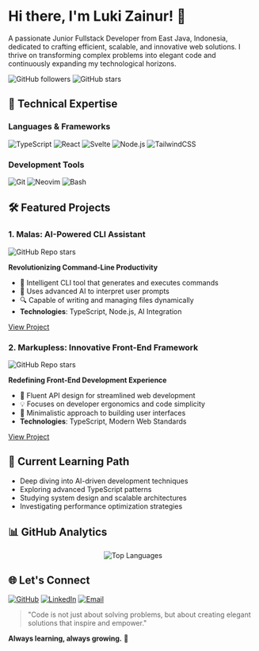# Hi there, I'm Luki Zainur! 👋

A passionate Junior Fullstack Developer from East Java, Indonesia, dedicated to crafting efficient, scalable, and innovative web solutions. I thrive on transforming complex problems into elegant code and continuously expanding my technological horizons.

![GitHub followers](https://img.shields.io/github/followers/lzif?style=social)
![GitHub stars](https://img.shields.io/github/stars/lzif?style=social)

## 🚀 Technical Expertise

### Languages & Frameworks
![TypeScript](https://img.shields.io/badge/-TypeScript-007ACC?style=flat&logo=typescript&logoColor=white)
![React](https://img.shields.io/badge/-React-61DAFB?style=flat&logo=react&logoColor=white)
![Svelte](https://img.shields.io/badge/-Svelte-FF3E00?style=flat&logo=svelte&logoColor=white)
![Node.js](https://img.shields.io/badge/-Node.js-339933?style=flat&logo=node.js&logoColor=white)
![TailwindCSS](https://img.shields.io/badge/-TailwindCSS-38B2AC?style=flat&logo=tailwind-css&logoColor=white)

### Development Tools
![Git](https://img.shields.io/badge/-Git-F05032?style=flat&logo=git&logoColor=white)
![Neovim](https://img.shields.io/badge/-Neovim-57A143?style=flat&logo=neovim&logoColor=white)
![Bash](https://img.shields.io/badge/-Bash-4EAA25?style=flat&logo=gnu-bash&logoColor=white)

## 🛠️ Featured Projects

### 1. Malas: AI-Powered CLI Assistant
![GitHub Repo stars](https://img.shields.io/github/stars/lzif/malas?style=social)

**Revolutionizing Command-Line Productivity**
- 🤖 Intelligent CLI tool that generates and executes commands
- 🧠 Uses advanced AI to interpret user prompts
- 🔍 Capable of writing and managing files dynamically
- **Technologies**: TypeScript, Node.js, AI Integration

[View Project](https://github.com/lzif/malas)

### 2. Markupless: Innovative Front-End Framework
![GitHub Repo stars](https://img.shields.io/github/stars/lzif/markupless?style=social)

**Redefining Front-End Development Experience**
- 🚀 Fluent API design for streamlined web development
- 💡 Focuses on developer ergonomics and code simplicity
- 🔧 Minimalistic approach to building user interfaces
- **Technologies**: TypeScript, Modern Web Standards

[View Project](https://github.com/lzif/markupless)

## 🌱 Current Learning Path

- Deep diving into AI-driven development techniques
- Exploring advanced TypeScript patterns
- Studying system design and scalable architectures
- Investigating performance optimization strategies

## 📊 GitHub Analytics

<p align="center">
  <img src="https://github-readme-stats.vercel.app/api/top-langs?username=lzif&show_icons=true&locale=en&layout=compact" alt="Top Languages"/>
</p>

## 🌐 Let's Connect

[![GitHub](https://img.shields.io/badge/GitHub-lzif-181717?style=flat&logo=github&logoColor=white)](https://github.com/lzif)
[![LinkedIn](https://img.shields.io/badge/LinkedIn-Connect-blue?style=flat&logo=linkedin&logoColor=white)](https://linkedin.com/in/luki-zainur-ismawan-53b138255)
[![Email](https://img.shields.io/badge/Email-Contact%20Me-D14836?style=flat&logo=gmail&logoColor=white)](mailto:lukyfriendly@gmail.com)

> "Code is not just about solving problems, but about creating elegant solutions that inspire and empower."

**Always learning, always growing.** 🚀
